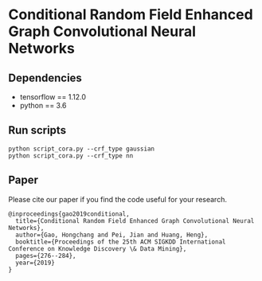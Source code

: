 # Conditional Random Field Enhanced Graph Convolutional Neural Networks

## Dependencies

* tensorflow == 1.12.0
* python == 3.6


## Run scripts

```
python script_cora.py --crf_type gaussian
python script_cora.py --crf_type nn
```

## Paper
Please cite our paper if you find the code useful for your research.

```
@inproceedings{gao2019conditional,
  title={Conditional Random Field Enhanced Graph Convolutional Neural Networks},
  author={Gao, Hongchang and Pei, Jian and Huang, Heng},
  booktitle={Proceedings of the 25th ACM SIGKDD International Conference on Knowledge Discovery \& Data Mining},
  pages={276--284},
  year={2019}
}

```
